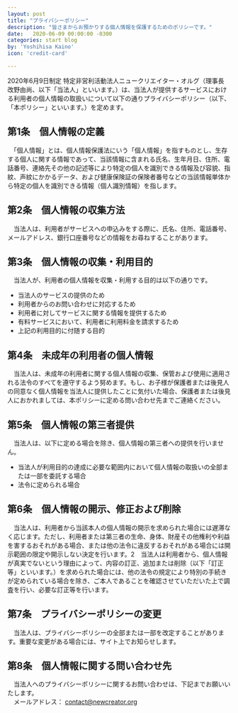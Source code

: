 ```yaml
---
layout: post
title: "プライバシーポリシー"
description: "皆さまからお預かりする個人情報を保護するためのポリシーです。"
date:   2020-06-09 00:00:00 -0300
categories: start blog
by: 'Yoshihisa Kaino'
icon: 'credit-card'

---
```


2020年6月9日制定
​
特定非営利活動法人ニュークリエイター・オルグ（理事長　改野由尚、以下「当法人」といいます。）は、当法人が提供するサービスにおける利用者の個人情報の取扱いについて以下の通りプライバシーポリシー（以下、「本ポリシー」といいます。）を定めます。
​
​
## 第1条　個人情報の定義
　「個人情報」とは、個人情報保護法にいう「個人情報」を指すものとし、生存する個人に関する情報であって、当該情報に含まれる氏名、生年月日、住所、電話番号、連絡先その他の記述等により特定の個人を識別できる情報及び容貌、指紋、声紋にかかるデータ、および健康保険証の保険者番号などの当該情報単体から特定の個人を識別できる情報（個人識別情報）を指します。
​
## 第2条　個人情報の収集方法
　当法人は、利用者がサービスへの申込みをする際に、氏名、住所、電話番号、メールアドレス、銀行口座番号などの情報をお尋ねすることがあります。
​
## 第3条　個人情報の収集・利用目的
　当法人が、利用者の個人情報を収集・利用する目的は以下の通りです。
  - 当法人のサービスの提供のため
  - 利用者からのお問い合わせに対応するため
  - 利用者に対してサービスに関する情報を提供するため
  - 有料サービスにおいて、利用者に利用料金を請求するため
  - 上記の利用目的に付随する目的
​
## 第4条　未成年の利用者の個人情報
　当法人は、未成年の利用者に関する個人情報の収集、保管および使用に適用される法令のすべてを遵守するよう努めます。もし、お子様が保護者または後見人の同意なく個人情報を当法人に提供したことに気付いた場合、保護者または後見人におかれましては、本ポリシーに定める問い合わせ先までご連絡ください。
​
## 第5条　個人情報の第三者提供
　当法人は、以下に定める場合を除き、個人情報の第三者への提供を行いません。
  - 当法人が利用目的の達成に必要な範囲内において個人情報の取扱いの全部または一部を委託する場合
  - 法令に定められる場合
​
## 第6条　個人情報の開示、修正および削除
　当法人は、利用者から当該本人の個人情報の開示を求められた場合には遅滞なく応じます。ただし、利用者または第三者の生命、身体、財産その他権利や利益を害するおそれがある場合、または他の法令に違反するおそれがある場合には開示範囲の限定や開示しない決定を行います。
​
2　当法人は利用者から、個人情報が真実でないという理由によって、内容の訂正、追加または削除（以下「訂正等」といいます。）を求められた場合には、他の法令の規定により特別の手続きが定められている場合を除き、ご本人であることを確認させていただいた上で調査を行い、必要な訂正等を行います。
​
## 第7条　プライバシーポリシーの変更
　当法人は、プライバシーポリシーの全部または一部を改定することがあります。重要な変更がある場合には、サイト上でお知らせします。
​
## 第8条　個人情報に関する問い合わせ先
　当法人へのプライバシーポリシーに関するお問い合わせは、下記までお願いいたします。   
　メールアドレス： contact@newcreator.org
